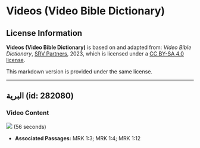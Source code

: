 # Videos (Video Bible Dictionary)

## License Information

**Videos (Video Bible Dictionary)** is based on and adapted from: _Video Bible Dictionary_, [SRV Partners](https://srvpartners.org/home/), 2023, which is licensed under a [CC BY-SA 4.0 license](https://creativecommons.org/licenses/by-sa/4.0/legalcode.en).

This markdown version is provided under the same license.



--------------------------------

## البرية (id: 282080)

### Video Content

[![](https://cdn.aquifer.bible/aquifer-content/resources/VideoBibleDictionary/Thumbnails/Wilderness.jpg)](https://cdn.aquifer.bible/aquifer-content/resources/VideoBibleDictionary/ENG/Wilderness.mp4) (56 seconds)

* **Associated Passages:** MRK 1:3; MRK 1:4; MRK 1:12

